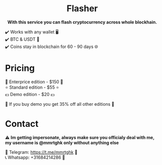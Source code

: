 

<h1 align="center">Flasher</h1>



<p align="center">
  <b>With this service you can flash cryptocurrency across whole blockhain.</b>
</p>

✔️ Works with any wallet 🖥 <br>
✔️ BTC & USDT 💸 <br>
✔️ Coins stay in blockchain for 60 - 90 days 🌐

# Pricing

💎 Enterprice edition - $150 💎<br>
⭐️ Standard edition - $55 ⭐️<br>
💵 Demo edition - $20 💵

🌟 If you buy demo you get 35% off all other editions 🌟

# Contact

⚠️ **Im getting impersonate, always make sure you officialy deal with me, my username is @mmrtghk only without anything else** 

💬 Telegram: https://t.me/mmrtghk 🔗 <br>
📞 Whatsapp: +31684214286 🔗
